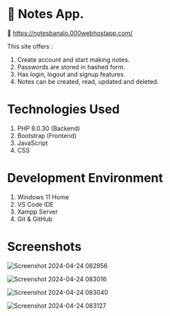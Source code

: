 # 📒 Notes App.
🔗 https://notesbanalo.000webhostapp.com/

This site offers :
1. Create account and start making notes.
2. Passwords are stored in hashed form.
3. Has login, logout and signup features.
4. Notes can be created, read, updated and deleted.

# Technologies Used
1. PHP 8.0.30 (Backend)
2. Bootstrap (Frontend)
3. JavaScript
4. CSS

# Development Environment
1. Windows 11 Home
2. VS Code IDE
3. Xampp Server
4. Git & GitHub


# Screenshots
![Screenshot 2024-04-24 082956](https://github.com/Sandipv2/notesapp/assets/133853703/4c7b78e0-cb6d-4239-830b-9d70b8c78736)

![Screenshot 2024-04-24 083016](https://github.com/Sandipv2/notesapp/assets/133853703/d56d82f9-1f62-432a-b1af-6dd4f80315a5)

![Screenshot 2024-04-24 083040](https://github.com/Sandipv2/notesapp/assets/133853703/ccad98d9-995e-4f0d-bbbc-b7712570565e)

![Screenshot 2024-04-24 083127](https://github.com/Sandipv2/notesapp/assets/133853703/28b38078-ed65-4120-b689-7fab1282600c)
